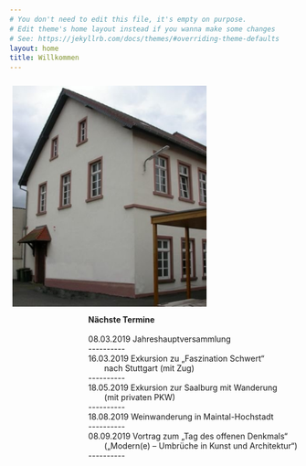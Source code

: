 ```yaml
---
# You don't need to edit this file, it's empty on purpose.
# Edit theme's home layout instead if you wanna make some changes
# See: https://jekyllrb.com/docs/themes/#overriding-theme-defaults
layout: home
title: Willkommen
---
```


<p><img src="images/Archivgebaeude.jpg" border="0" width="340" style="margin-top: 10px; margin-left: 5px; margin-right: 5px; float: left;" />
<p style="float:right"><strong>Nächste Termine</strong><br/>
<br/>
08.03.2019 Jahreshauptversammlung<br />
  ---------- <br/>
16.03.2019 Exkursion zu „Faszination Schwert“ <br />
  &emsp;&emsp;nach Stuttgart (mit Zug)<br />
  ---------- <br/>
18.05.2019 Exkursion zur Saalburg mit Wanderung <br />
  &emsp;&emsp;(mit privaten PKW)<br />
  ---------- <br/>
18.08.2019 Weinwanderung in Maintal-Hochstadt<br />
  ---------- <br/>
08.09.2019 Vortrag zum „Tag des offenen Denkmals“ <br />
  &emsp;&emsp;(„Modern(e) – Umbrüche in Kunst und Architektur“)<br />
  ---------- <br/>

<br/>
                   </p></p>

<!--Vom Nidderauer Rathaus aus fahren Sie Richtung Friedberg immer geradeaus, im Stadtteil Heldenbergen nach dem Wolle-Laden rechts in die Mittelstraße, nach etwa 100 Metern biegen Sie links in die Hofeinfahrt auf das Gelände „Mittelburg“. Vor dem Archivgebäude stehen drei Parkplätze zur Verfügung. Weitere Parkplätze befinden sich am „Hessischen Hof“, von dort führt eine Treppe hinunter auf das Mittelburg-Gelände.
Zu Fuß gehen Sie an der Nidder entlang nach Heldenbergen, durch die Mühlstraße, unterhalb des Schlosses der Familie Leonhardi vorbei und immer geradeaus über die Bahnhofstraße in die Untergasse. Von dort führt ein Fußweg hinter einem Friseurgeschäft links auf das Mittelburggelände. 
**Mittelburggelände unterhalb „Hessischer Hof“**  
![Archivgebaeude](/images/Archivgebaeude.jpg)


-->

